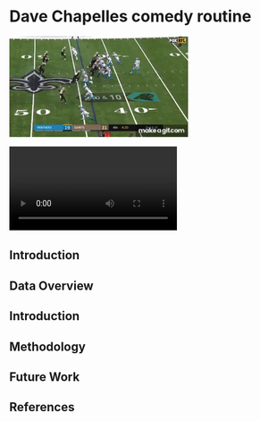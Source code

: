 # Dave Chapelles comedy routine 

![](https://github.com/KwasiArhin/NflClusterAnalysis/blob/master/images/cmc1.gif?raw=true)

![](https://github.com/KwasiArhin/NflClusterAnalysis/blob/master/Images/cmc.mp4?raw=true)

## Introduction





## Data Overview




## Introduction





## Methodology



## Future Work





## References




